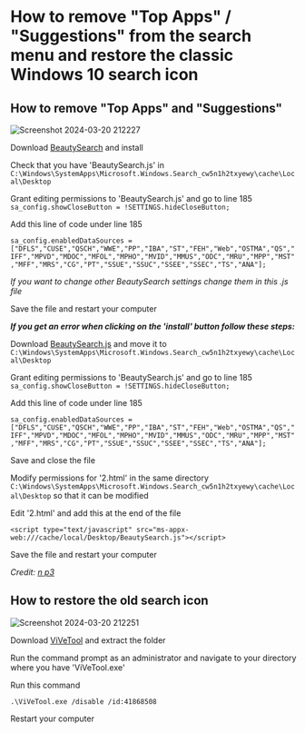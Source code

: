 # How to remove "Top Apps" / "Suggestions" from the search menu and restore the classic Windows 10 search icon

## How to remove "Top Apps" and "Suggestions"

![Screenshot 2024-03-20 212227](https://github.com/MandoCSGO/RemoveTopAppsWindows10/assets/30785368/49abf11e-253c-4e20-bf8d-5af80884cb93)

Download [BeautySearch](https://github.com/krlvm/BeautySearch/releases/tag/v1.17) and install

Check that you have 'BeautySearch.js' in
```C:\Windows\SystemApps\Microsoft.Windows.Search_cw5n1h2txyewy\cache\Local\Desktop```

Grant editing permissions to 'BeautySearch.js' and go to line 185 ```sa_config.showCloseButton = !SETTINGS.hideCloseButton;```

Add this line of code under line 185

```sa_config.enabledDataSources = ["DFLS","CUSE","QSCH","WWE","PP","IBA","ST","FEH","Web","OSTMA","QS","IFF","MPVD","MDOC","MFOL","MPHO","MVID","MMUS","ODC","MRU","MPP","MST","MFF","MRS","CG","PT","SSUE","SSUC","SSEE","SSEC","TS","ANA"];```

_If you want to change other BeautySearch settings change them in this .js file_

Save the file and restart your computer

***If you get an error when clicking on the 'install' button follow these steps:***

Download [BeautySearch.js](https://github.com/krlvm/BeautySearch/blob/master/BeautySearch/Scripts/BeautySearch.js) and move it to ```C:\Windows\SystemApps\Microsoft.Windows.Search_cw5n1h2txyewy\cache\Local\Desktop```

Grant editing permissions to 'BeautySearch.js' and go to line 185 ```sa_config.showCloseButton = !SETTINGS.hideCloseButton;```

Add this line of code under line 185

```sa_config.enabledDataSources = ["DFLS","CUSE","QSCH","WWE","PP","IBA","ST","FEH","Web","OSTMA","QS","IFF","MPVD","MDOC","MFOL","MPHO","MVID","MMUS","ODC","MRU","MPP","MST","MFF","MRS","CG","PT","SSUE","SSUC","SSEE","SSEC","TS","ANA"];```

Save and close the file

Modify permissions for '2.html' in the same directory ```C:\Windows\SystemApps\Microsoft.Windows.Search_cw5n1h2txyewy\cache\Local\Desktop``` so that it can be modified

Edit '2.html' and add this at the end of the file

```<script type="text/javascript" src="ms-appx-web:///cache/local/Desktop/BeautySearch.js"></script>```

Save the file and restart your computer

_Credit: [n p3](https://answers.microsoft.com/en-us/windows/forum/all/how-do-i-remove-suggested-and-top-apps-from-the/2e44dbd2-a3e1-409a-8bc4-33334aca2a36)_

## How to restore the old search icon
![Screenshot 2024-03-20 212251](https://github.com/MandoCSGO/RemoveTopAppsWindows10/assets/30785368/d2f50ba1-d238-4708-abb3-eec7b46bf5fe)

Download [ViVeTool](https://github.com/thebookisclosed/ViVe/releases/tag/v0.3.3) and extract the folder

Run the command prompt as an administrator and navigate to your directory where you have 'ViVeTool.exe'

Run this command

```.\ViVeTool.exe /disable /id:41868508```

Restart your computer
